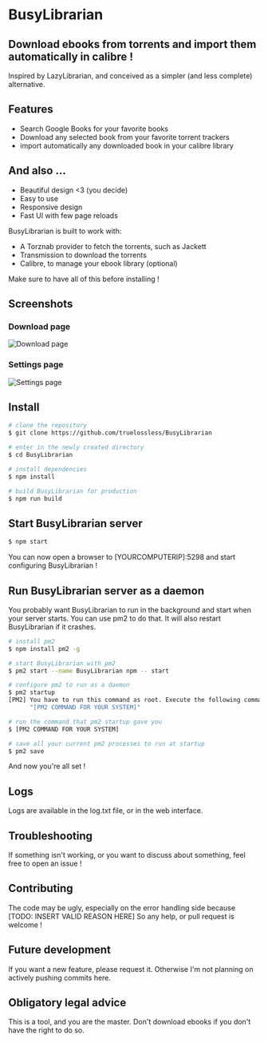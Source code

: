 # BusyLibrarian

## Download ebooks from torrents and import them automatically in calibre !

Inspired by LazyLibrarian, and conceived as a simpler (and less complete) alternative.

## Features
- Search Google Books for your favorite books
- Download any selected book from your favorite torrent trackers
- import automatically any downloaded book in your calibre library

## And also ...
- Beautiful design <3 (you decide)
- Easy to use
- Responsive design
- Fast UI with few page reloads

BusyLibrarian is built to work with:
 - A Torznab provider to fetch the torrents, such as Jackett
 - Transmission to download the torrents
 - Calibre, to manage your ebook library (optional)

Make sure to have all of this before installing !

## Screenshots

### Download page
 ![Download page](https://i.imgur.com/CkgqXKZ.png)
### Settings page
 ![Settings page](https://i.imgur.com/ObU5AvS.png)


## Install

``` bash
# clone the repository
$ git clone https://github.com/truelossless/BusyLibrarian

# enter in the newly created directory
$ cd BusyLibrarian

# install dependencies
$ npm install

# build BusyLibrarian for production
$ npm run build
```

## Start BusyLibrarian server

```bash
$ npm start
```
You can now open a browser to [YOURCOMPUTERIP]:5298 and start configuring BusyLibrarian !

## Run BusyLibrarian server as a daemon
You probably want BusyLibrarian to run in the background and start when your server starts.
You can use pm2 to do that. It will also restart BusyLibrarian if it crashes.

```bash
# install pm2
$ npm install pm2 -g

# start BusyLibrarian with pm2
$ pm2 start --name BusyLibrarian npm -- start

# configure pm2 to run as a daemon
$ pm2 startup
[PM2] You have to run this command as root. Execute the following command:
      "[PM2 COMMAND FOR YOUR SYSTEM]"

# run the command that pm2 startup gave you
$ [PM2 COMMAND FOR YOUR SYSTEM]

# save all your current pm2 processes to run at startup
$ pm2 save
```
And now you're all set !

## Logs
Logs are available in the log.txt file, or in the web interface.

## Troubleshooting
If something isn't working, or you want to discuss about something, feel free to open an issue !

## Contributing
The code may be ugly, especially on the error handling side because [TODO: INSERT VALID REASON HERE]
So any help, or pull request is welcome !

## Future development
If you want a new feature, please request it. Otherwise I'm not planning on actively pushing commits here.

## Obligatory legal advice
This is a tool, and you are the master. Don't download ebooks if you don't have the right to do so.
